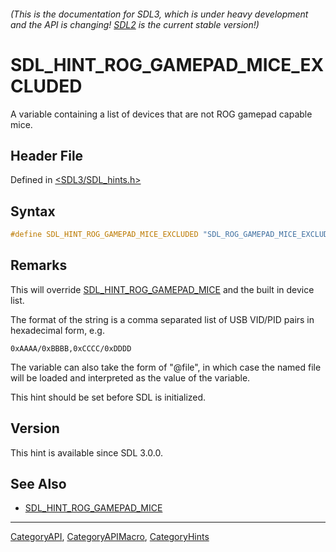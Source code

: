###### (This is the documentation for SDL3, which is under heavy development and the API is changing! [SDL2](https://wiki.libsdl.org/SDL2/) is the current stable version!)
# SDL_HINT_ROG_GAMEPAD_MICE_EXCLUDED

A variable containing a list of devices that are not ROG gamepad capable mice.

## Header File

Defined in [<SDL3/SDL_hints.h>](https://github.com/libsdl-org/SDL/blob/main/include/SDL3/SDL_hints.h)

## Syntax

```c
#define SDL_HINT_ROG_GAMEPAD_MICE_EXCLUDED "SDL_ROG_GAMEPAD_MICE_EXCLUDED"
```

## Remarks

This will override [SDL_HINT_ROG_GAMEPAD_MICE](SDL_HINT_ROG_GAMEPAD_MICE)
and the built in device list.

The format of the string is a comma separated list of USB VID/PID pairs in
hexadecimal form, e.g.

`0xAAAA/0xBBBB,0xCCCC/0xDDDD`

The variable can also take the form of "@file", in which case the named
file will be loaded and interpreted as the value of the variable.

This hint should be set before SDL is initialized.

## Version

This hint is available since SDL 3.0.0.

## See Also

- [SDL_HINT_ROG_GAMEPAD_MICE](SDL_HINT_ROG_GAMEPAD_MICE)

----
[CategoryAPI](CategoryAPI), [CategoryAPIMacro](CategoryAPIMacro), [CategoryHints](CategoryHints)

